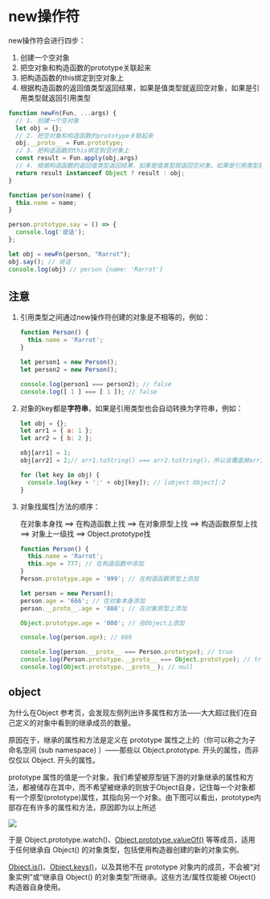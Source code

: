 # new操作符

new操作符会进行四步：
1. 创建一个空对象
2. 把空对象和构造函数的prototype关联起来
3. 把构造函数的this绑定到空对象上
4. 根据构造函数的返回值类型返回结果，如果是值类型就返回空对象，如果是引用类型就返回引用类型

```JavaScript
function newFn(Fun, ...args) {
  // 1. 创建一个空对象
  let obj = {};
  // 2. 把空对象和构造函数的prototype关联起来
  obj.__proto__ = Fun.prototype;
  // 3. 把构造函数的this绑定到空对象上
  const result = Fun.apply(obj,args)
  // 4. 根据构造函数的返回值类型返回结果，如果是值类型就返回空对象，如果是引用类型就返回引用类型
  return result instanceof Object ? result : obj;
}

function person(name) {
  this.name = name;
}

person.prototype.say = () => {
  console.log('说话');
};

let obj = newFn(person, "Rarrot");
obj.say(); // 说话
console.log(obj) // person {name: 'Rarrot'}
```

## 注意

1. 引用类型之间通过new操作符创建的对象是不相等的，例如：

    ```JavaScript
    function Person() {
      this.name = 'Rarrot';
    }

    let person1 = new Person();
    let person2 = new Person();

    console.log(person1 === person2); // false
    console.log([ 1 ] === [ 1 ]); // false
    ```

2. 对象的key都是**字符串**，如果是引用类型也会自动转换为字符串，例如：
  
    ```JavaScript
    let obj = {};
    let arr1 = { a: 1 };
    let arr2 = { b: 2 };
    
    obj[arr1] = 1;
    obj[arr2] = 2;// arr1.toString() === arr2.toString()，所以会覆盖掉arr1

    for (let key in obj) {
      console.log(key + ':' + obj[key]); // [object Object]:2
    }
    ```

3. 对象找属性|方法的顺序：
   
    在对象本身找 ==> 在构造函数上找 ==> 在对象原型上找 ==> 构造函数原型上找 ==> 对象上一级找 ==> Object.prototype找

    ```JavaScript
    function Person() {
      this.name = 'Rarrot';
      this.age = 777; // 在构造函数中添加
    }
    Person.prototype.age = '999'; // 在构造函数原型上添加

    let person = new Person();
    person.age = '666'; // 在对象本身添加
    person.__proto__.age = '888'; // 在对象原型上添加

    Object.prototype.age = '000'; // 在Object上添加

    console.log(person.age); // 666

    console.log(person.__proto__ === Person.prototype); // true
    console.log(Person.prototype.__proto__ === Object.prototype); // true
    console.log(Object.prototype.__proto__); // null
    ```

##  object

为什么在Object 参考页，会发现左侧列出许多属性和方法——大大超过我们在自己定义的对象中看到的继承成员的数量。

原因在于，继承的属性和方法是定义在 prototype 属性之上的（你可以称之为子命名空间 (sub namespace) ）——那些以 Object.prototype. 开头的属性，而非仅仅以 Object. 开头的属性。

prototype 属性的值是一个对象，我们希望被原型链下游的对象继承的属性和方法，都被储存在其中，而不希望被继承的则放于Object自身，记住每一个对象都有一个原型(prototype)属性，其指向另一个对象。由下图可以看出，prototype内部存在有许多的属性和方法，原因即为以上所述

![](https://cdn.jsdelivr.net/gh/hr1201/img@main/imgs/202402291750719.png)

于是 Object.prototype.watch()、[Object.prototype.valueOf()](https://developer.mozilla.org/zh-CN/docs/Web/JavaScript/Reference/Global_Objects/Object/valueOf) 等等成员，适用于任何继承自 Object() 的对象类型，包括使用构造器创建的新的对象实例。

[Object.is()](https://developer.mozilla.org/zh-CN/docs/Web/JavaScript/Reference/Global_Objects/Object/is)、[Object.keys()](https://developer.mozilla.org/zh-CN/docs/Web/JavaScript/Reference/Global_Objects/Object/keys)，以及其他不在 prototype 对象内的成员，不会被“对象实例”或“继承自 Object() 的对象类型”所继承。这些方法/属性仅能被 Object() 构造器自身使用。